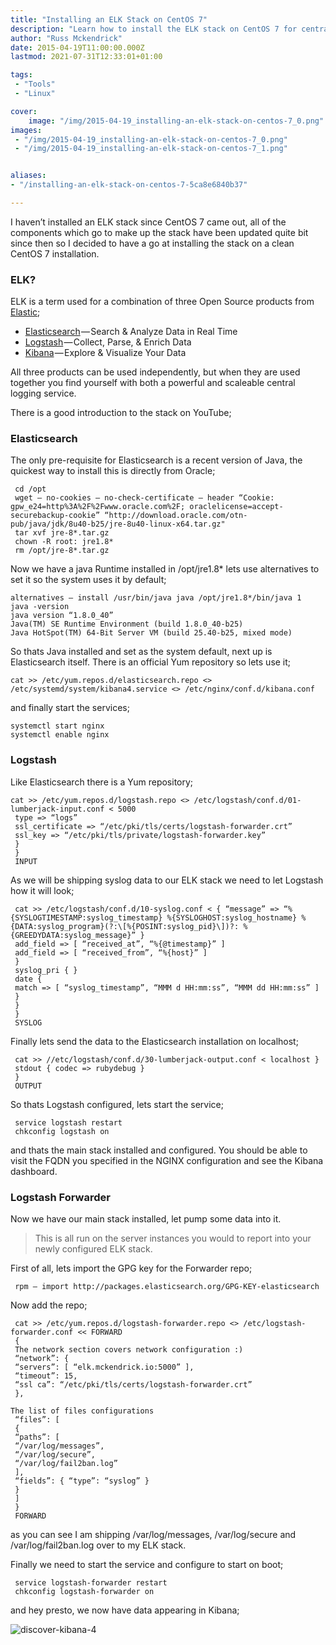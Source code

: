 ```yaml
---
title: "Installing an ELK Stack on CentOS 7"
description: "Learn how to install the ELK stack on CentOS 7 for centralized logging: Elasticsearch, Logstash, and Kibana, step-by-step guide with configuration."
author: "Russ Mckendrick"
date: 2015-04-19T11:00:00.000Z
lastmod: 2021-07-31T12:33:01+01:00

tags:
 - "Tools"
 - "Linux"

cover:
    image: "/img/2015-04-19_installing-an-elk-stack-on-centos-7_0.png" 
images:
 - "/img/2015-04-19_installing-an-elk-stack-on-centos-7_0.png"
 - "/img/2015-04-19_installing-an-elk-stack-on-centos-7_1.png"


aliases:
- "/installing-an-elk-stack-on-centos-7-5ca8e6840b37"

---
```


I haven’t installed an ELK stack since CentOS 7 came out, all of the components which go to make up the stack have been updated quite bit since then so I decided to have a go at installing the stack on a clean CentOS 7 installation.

### ELK?

ELK is a term used for a combination of three Open Source products from [Elastic](https://www.elastic.co/ "Elastic");

- [Elasticsearch](https://www.elastic.co/products/elasticsearch "Elasticsearch") — Search & Analyze Data in Real Time
- [Logstash](https://www.elastic.co/products/logstash "Logstash") — Collect, Parse, & Enrich Data
- [Kibana](https://www.elastic.co/products/kibana "Kibana") — Explore & Visualize Your Data

All three products can be used independently, but when they are used together you find yourself with both a powerful and scaleable central logging service.

There is a good introduction to the stack on YouTube;

### Elasticsearch

The only pre-requisite for Elasticsearch is a recent version of Java, the quickest way to install this is directly from Oracle;

```
 cd /opt
 wget — no-cookies — no-check-certificate — header “Cookie: gpw_e24=http%3A%2F%2Fwww.oracle.com%2F; oraclelicense=accept-securebackup-cookie” “http://download.oracle.com/otn-pub/java/jdk/8u40-b25/jre-8u40-linux-x64.tar.gz"
 tar xvf jre-8*.tar.gz
 chown -R root: jre1.8*
 rm /opt/jre-8*.tar.gz
```

Now we have a java Runtime installed in /opt/jre1.8* lets use alternatives to set it so the system uses it by default;

```
alternatives — install /usr/bin/java java /opt/jre1.8*/bin/java 1
java -version
java version “1.8.0_40”
Java(TM) SE Runtime Environment (build 1.8.0_40-b25)
Java HotSpot(TM) 64-Bit Server VM (build 25.40-b25, mixed mode)
```

So thats Java installed and set as the system default, next up is Elasticsearch itself. There is an official Yum repository so lets use it;

```
cat >> /etc/yum.repos.d/elasticsearch.repo <> /etc/systemd/system/kibana4.service <> /etc/nginx/conf.d/kibana.conf
```

and finally start the services;

```
systemctl start nginx
systemctl enable nginx
```

### Logstash

Like Elasticsearch there is a Yum repository;

```
cat >> /etc/yum.repos.d/logstash.repo <> /etc/logstash/conf.d/01-lumberjack-input.conf < 5000
 type => “logs”
 ssl_certificate => “/etc/pki/tls/certs/logstash-forwarder.crt”
 ssl_key => “/etc/pki/tls/private/logstash-forwarder.key”
 }
 }
 INPUT
```

As we will be shipping syslog data to our ELK stack we need to let Logstash how it will look;

```
 cat >> /etc/logstash/conf.d/10-syslog.conf < { “message” => “%{SYSLOGTIMESTAMP:syslog_timestamp} %{SYSLOGHOST:syslog_hostname} %{DATA:syslog_program}(?:\[%{POSINT:syslog_pid}\])?: %{GREEDYDATA:syslog_message}” }
 add_field => [ “received_at”, “%{@timestamp}” ]
 add_field => [ “received_from”, “%{host}” ]
 }
 syslog_pri { }
 date {
 match => [ “syslog_timestamp”, “MMM d HH:mm:ss”, “MMM dd HH:mm:ss” ]
 }
 }
 }
 SYSLOG
```

Finally lets send the data to the Elasticsearch installation on localhost;

```
 cat >> //etc/logstash/conf.d/30-lumberjack-output.conf < localhost }
 stdout { codec => rubydebug }
 }
 OUTPUT
```

So thats Logstash configured, lets start the service;

```
 service logstash restart
 chkconfig logstash on
```

and thats the main stack installed and configured. You should be able to visit the FQDN you specified in the NGINX configuration and see the Kibana dashboard.

### Logstash Forwarder

Now we have our main stack installed, let pump some data into it.

> This is all run on the server instances you would to report into your newly configured ELK stack.

First of all, lets import the GPG key for the Forwarder repo;

```
 rpm — import http://packages.elasticsearch.org/GPG-KEY-elasticsearch
```

Now add the repo;

```
 cat >> /etc/yum.repos.d/logstash-forwarder.repo <> /etc/logstash-forwarder.conf << FORWARD
 {
 The network section covers network configuration :)
 “network”: {
 “servers”: [ “elk.mckendrick.io:5000” ],
 “timeout”: 15,
 “ssl ca”: “/etc/pki/tls/certs/logstash-forwarder.crt”
 },

The list of files configurations
 “files”: [
 {
 “paths”: [
 “/var/log/messages”,
 “/var/log/secure”,
 “/var/log/fail2ban.log”
 ],
 “fields”: { “type”: “syslog” }
 }
 ]
 }
 FORWARD
```

as you can see I am shipping /var/log/messages, /var/log/secure and /var/log/fail2ban.log over to my ELK stack.

Finally we need to start the service and configure to start on boot;

```
 service logstash-forwarder restart
 chkconfig logstash-forwarder on
```

and hey presto, we now have data appearing in Kibana;

![discover-kibana-4](/img/2015-04-19_installing-an-elk-stack-on-centos-7_1.png)
